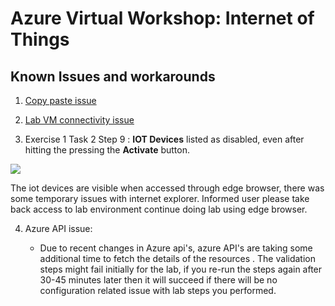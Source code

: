 # Azure Virtual Workshop: Internet of Things

## Known Issues and workarounds 
1. [Copy paste issue](https://docs.cloudlabs.ai/Learner/Troubleshooting/CopyPaste)
2. [Lab VM connectivity issue](https://docs.cloudlabs.ai/Learner/Troubleshooting/RDP)

3. Exercise 1 Task 2 Step 9 : **IOT Devices** listed as disabled, even after hitting the pressing the **Activate** button.

  ![](https://github.com/CloudLabsAI-Azure/Know-Before-You-Go/blob/main/Labs/images/IOT1.png)
  
The iot devices are visible when accessed through edge browser,  there was some temporary issues with internet explorer. Informed user please take back access to lab environment continue doing lab using edge browser. 

4. Azure API issue: 

   - Due to recent changes in Azure api's, azure API's are taking some additional time to fetch the details of the resources . The validation steps might fail initially for the lab, if you re-run the steps again after 30-45 minutes later then it will succeed if there will be no configuration related issue with lab steps you performed.

